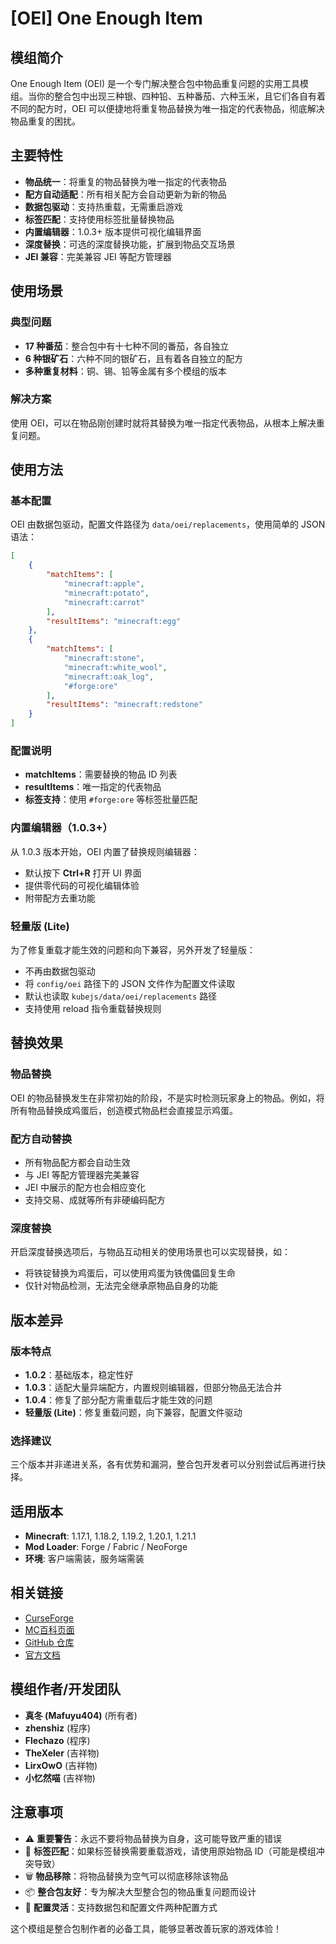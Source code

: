 <ModInfo
  curseForgeId="one-enough-item"
  modName="One Enough Item"
  projectId="1312660"
/>

<XyebbsInfo xyebbsId="oneenoughitem" />

# [OEI] One Enough Item

## 模组简介

One Enough Item (OEI) 是一个专门解决整合包中物品重复问题的实用工具模组。当你的整合包中出现三种银、四种铅、五种番茄、六种玉米，且它们各自有着不同的配方时，OEI 可以便捷地将重复物品替换为唯一指定的代表物品，彻底解决物品重复的困扰。

## 主要特性

- **物品统一**：将重复的物品替换为唯一指定的代表物品
- **配方自动适配**：所有相关配方会自动更新为新的物品
- **数据包驱动**：支持热重载，无需重启游戏
- **标签匹配**：支持使用标签批量替换物品
- **内置编辑器**：1.0.3+ 版本提供可视化编辑界面
- **深度替换**：可选的深度替换功能，扩展到物品交互场景
- **JEI 兼容**：完美兼容 JEI 等配方管理器

## 使用场景

### 典型问题
- **17 种番茄**：整合包中有十七种不同的番茄，各自独立
- **6 种银矿石**：六种不同的银矿石，且有着各自独立的配方
- **多种重复材料**：铜、锡、铅等金属有多个模组的版本

### 解决方案
使用 OEI，可以在物品刚创建时就将其替换为唯一指定代表物品，从根本上解决重复问题。

## 使用方法

### 基本配置

OEI 由数据包驱动，配置文件路径为 `data/oei/replacements`，使用简单的 JSON 语法：

```json
[
    {
        "matchItems": [
            "minecraft:apple",
            "minecraft:potato", 
            "minecraft:carrot"
        ],
        "resultItems": "minecraft:egg"
    },
    {
        "matchItems": [
            "minecraft:stone",
            "minecraft:white_wool",
            "minecraft:oak_log",
            "#forge:ore"
        ],
        "resultItems": "minecraft:redstone"
    }
]
```

### 配置说明
- **matchItems**：需要替换的物品 ID 列表
- **resultItems**：唯一指定的代表物品
- **标签支持**：使用 `#forge:ore` 等标签批量匹配

### 内置编辑器（1.0.3+）

从 1.0.3 版本开始，OEI 内置了替换规则编辑器：
- 默认按下 **Ctrl+R** 打开 UI 界面
- 提供零代码的可视化编辑体验
- 附带配方去重功能

### 轻量版 (Lite)

为了修复重载才能生效的问题和向下兼容，另外开发了轻量版：
- 不再由数据包驱动
- 将 `config/oei` 路径下的 JSON 文件作为配置文件读取
- 默认也读取 `kubejs/data/oei/replacements` 路径
- 支持使用 reload 指令重载替换规则

## 替换效果

### 物品替换
OEI 的物品替换发生在非常初始的阶段，不是实时检测玩家身上的物品。例如，将所有物品替换成鸡蛋后，创造模式物品栏会直接显示鸡蛋。

### 配方自动替换
- 所有物品配方都会自动生效
- 与 JEI 等配方管理器完美兼容
- JEI 中展示的配方也会相应变化
- 支持交易、成就等所有非硬编码配方

### 深度替换
开启深度替换选项后，与物品互动相关的使用场景也可以实现替换，如：
- 将铁锭替换为鸡蛋后，可以使用鸡蛋为铁傀儡回复生命
- 仅针对物品检测，无法完全继承原物品自身的功能

## 版本差异

### 版本特点
- **1.0.2**：基础版本，稳定性好
- **1.0.3**：适配大量异端配方，内置规则编辑器，但部分物品无法合并
- **1.0.4**：修复了部分配方需重载后才能生效的问题
- **轻量版 (Lite)**：修复重载问题，向下兼容，配置文件驱动

### 选择建议
三个版本并非递进关系，各有优势和漏洞，整合包开发者可以分别尝试后再进行抉择。

## 适用版本

- **Minecraft**: 1.17.1, 1.18.2, 1.19.2, 1.20.1, 1.21.1
- **Mod Loader**: Forge / Fabric / NeoForge
- **环境**: 客户端需装，服务端需装

## 相关链接

- [CurseForge](https://www.curseforge.com/minecraft/mc-mods/one-enough-item)
- [MC百科页面](https://www.mcmod.cn/class/21027.html)
- [GitHub 仓库](https://github.com/Tower-of-Sighs/OneEnoughItem)
- [官方文档](https://doc.sighs.cc/docs/OneEnoughItem)

## 模组作者/开发团队

- **真冬 (Mafuyu404)** (所有者)
- **zhenshiz** (程序)
- **Flechazo** (程序)
- **TheXeler** (吉祥物)
- **LirxOwO** (吉祥物)
- **小忆然喵** (吉祥物)

## 注意事项

- ⚠️ **重要警告**：永远不要将物品替换为自身，这可能导致严重的错误
- 🔄 **标签匹配**：如果标签替换需要重载游戏，请使用原始物品 ID（可能是模组冲突导致）
- 🗑️ **物品移除**：将物品替换为空气可以彻底移除该物品
- 📦 **整合包友好**：专为解决大型整合包的物品重复问题而设计
- 🔧 **配置灵活**：支持数据包和配置文件两种配置方式

这个模组是整合包制作者的必备工具，能够显著改善玩家的游戏体验！
